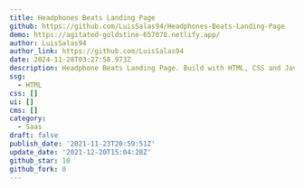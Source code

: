 ```yaml
---
title: Headphones Beats Landing Page
github: https://github.com/LuisSalas94/Headphones-Beats-Landing-Page
demo: https://agitated-goldstine-657078.netlify.app/
author: LuisSalas94
author_link: https://github.com/LuisSalas94
date: 2024-11-28T03:27:58.973Z
description: Headphone Beats Landing Page. Build with HTML, CSS and JavaScript.
ssg:
  - HTML
css: []
ui: []
cms: []
category:
  - Saas
draft: false
publish_date: '2021-11-23T20:59:51Z'
update_date: '2021-12-20T15:04:28Z'
github_star: 10
github_fork: 0
---
```

